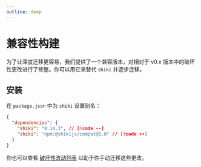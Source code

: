 ```yaml
---
outline: deep
---
```


# 兼容性构建

为了让深度迁移更容易，我们提供了一个兼容版本，对相对于 v0.x 版本中的破坏性更改进行了修整。你可以用它来替代 `shiki` 并逐步迁移。

## 安装

<Badges name="@shikijs/compat" />

在 `package.json` 中为 `shiki` 设置别名：

<!-- eslint-skip -->

```json
{
  "dependencies": {
    "shiki": "0.14.3", // [!code --]
    "shiki": "npm:@shikijs/compat@1.0" // [!code ++]
  }
}
```

你也可以查看 [破坏性改动列表](/guide/migrate#migrate-from-v0-14) 以助于你手动迁移这些更改。
